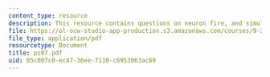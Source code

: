 ```yaml
---
content_type: resource
description: This resource contains questions on neuron fire, and simulation.
file: https://ol-ocw-studio-app-production.s3.amazonaws.com/courses/9-29j-introduction-to-computational-neuroscience-spring-2004/85c007c0ec4736ee7110c6953063ac69_ps07.pdf
file_type: application/pdf
resourcetype: Document
title: ps07.pdf
uid: 85c007c0-ec47-36ee-7110-c6953063ac69
---
```

